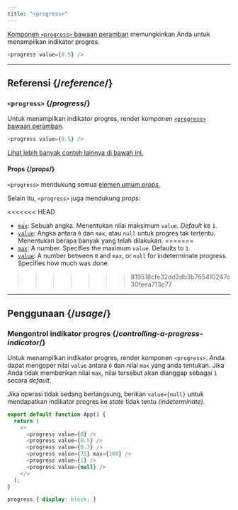 ```yaml
---
title: "<progress>"
---
```


<Intro>

[Komponen `<progress>` bawaan peramban](https://developer.mozilla.org/en-US/docs/Web/HTML/Element/progress) memungkinkan Anda untuk menampilkan indikator progres.

```js
<progress value={0.5} />
```

</Intro>

<InlineToc />

---

## Referensi {/*reference*/}

### `<progress>` {/*progress*/}

Untuk menampilkan indikator progres, render komponen [`<progress>` bawaan peramban](https://developer.mozilla.org/en-US/docs/Web/HTML/Element/progress).

```js
<progress value={0.5} />
```

[Lihat lebih banyak contoh lainnya di bawah ini.](#usage)

#### Props {/*props*/}

`<progress>` mendukung semua [elemen umum *props*.](/reference/react-dom/components/common#props)

Selain itu, `<progress>` juga mendukung *props*:

<<<<<<< HEAD
* [`max`](https://developer.mozilla.org/en-US/docs/Web/HTML/Element/progress#attr-max): Sebuah angka. Menentukan nilai maksimum `value`. *Default* ke `1`.
* [`value`](https://developer.mozilla.org/en-US/docs/Web/HTML/Element/progress#attr-value): Angka antara `0` dan `max`, atau `null` untuk progres tak tertentu. Menentukan berapa banyak yang telah dilakukan.
=======
* [`max`](https://developer.mozilla.org/en-US/docs/Web/HTML/Element/progress#max): A number. Specifies the maximum `value`. Defaults to `1`.
* [`value`](https://developer.mozilla.org/en-US/docs/Web/HTML/Element/progress#value): A number between `0` and `max`, or `null` for indeterminate progress. Specifies how much was done.
>>>>>>> 819518cfe32dd2db3b765410247c30feea713c77

---

## Penggunaan {/*usage*/}

### Mengontrol indikator progres {/*controlling-a-progress-indicator*/}

Untuk menampilkan indikator progres, render komponen `<progress>`. Anda dapat mengoper nilai `value` antara `0` dan nilai `max` yang anda tentukan. Jika Anda tidak memberikan nilai `max`, nilai tersebut akan dianggap sebagai `1` secara *default*.

Jika operasi tidak sedang berlangsung, berikan `value={null}` untuk mendapatkan indikator progres ke *state* tidak tentu *(indeterminate)*.

<Sandpack>

```js
export default function App() {
  return (
    <>
      <progress value={0} />
      <progress value={0.5} />
      <progress value={0.7} />
      <progress value={75} max={100} />
      <progress value={1} />
      <progress value={null} />
    </>
  );
}
```

```css
progress { display: block; }
```

</Sandpack>
